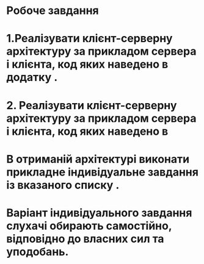 # Робоче завдання

# 1.Реалізувати клієнт-серверну архітектуру за прикладом сервера і клієнта, код яких наведено в додатку .
 
# 2. Реалізувати клієнт-серверну архітектуру за прикладом сервера і клієнта, код яких наведено в
# В отриманій архітектурі виконати прикладне індивідуальне завдання із вказаного списку . 

# Варіант індивідуального завдання слухачі обирають самостійно, відповідно до власних сил та уподобань.
